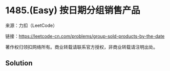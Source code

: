 # 1485.(Easy) 按日期分组销售产品




来源：力扣（LeetCode）

链接：https://leetcode-cn.com/problems/group-sold-products-by-the-date 

著作权归领扣网络所有。商业转载请联系官方授权，非商业转载请注明出处。



## Solution 



```sql



```
    
